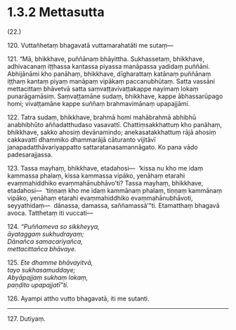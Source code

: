 # 1.3.2 Mettasutta

(22.)

120\. Vuttañhetaṃ bhagavatā vuttamarahatāti me sutaṃ—

121\. “Mā, bhikkhave, puññānaṃ bhāyittha. Sukhassetaṃ, bhikkhave, adhivacanaṃ iṭṭhassa kantassa piyassa manāpassa yadidaṃ puññāni. Abhijānāmi kho panāhaṃ, bhikkhave, dīgharattaṃ katānaṃ puññānaṃ iṭṭhaṃ kantaṃ piyaṃ manāpaṃ vipākaṃ paccanubhūtaṃ. Satta vassāni mettacittaṃ bhāvetvā satta saṃvaṭṭavivaṭṭakappe nayimaṃ lokaṃ punarāgamāsiṃ. Saṃvaṭṭamāne sudaṃ, bhikkhave, kappe ābhassarūpago homi; vivaṭṭamāne kappe suññaṃ brahmavimānaṃ upapajjāmi.

122\. Tatra sudaṃ, bhikkhave, brahmā homi mahābrahmā abhibhū anabhibhūto aññadatthudaso vasavattī. Chattiṃsakkhattuṃ kho panāhaṃ, bhikkhave, sakko ahosiṃ devānamindo; anekasatakkhattuṃ rājā ahosiṃ cakkavattī dhammiko dhammarājā cāturanto vijitāvī janapadatthāvariyappatto sattaratanasamannāgato. Ko pana vādo padesarajjassa.

123\. Tassa mayhaṃ, bhikkhave, etadahosi—  ‘kissa nu kho me idaṃ kammassa phalaṃ, kissa kammassa vipāko, yenāhaṃ etarahi evaṃmahiddhiko evaṃmahānubhāvo’ti? Tassa mayhaṃ, bhikkhave, etadahosi—  ‘tiṇṇaṃ kho me idaṃ kammānaṃ phalaṃ, tiṇṇaṃ kammānaṃ vipāko, yenāhaṃ etarahi evaṃmahiddhiko evaṃmahānubhāvoti, seyyathidaṃ—  dānassa, damassa, saññamassā’”ti. Etamatthaṃ bhagavā avoca. Tatthetaṃ iti vuccati—

124\. _“Puññameva so sikkheyya,_  
_āyataggaṃ sukhudrayaṃ;_  
_Dānañca samacariyañca,_  
_mettacittañca bhāvaye._  

125\. _Ete dhamme bhāvayitvā,_  
_tayo sukhasamuddaye;_  
_Abyāpajjaṃ sukhaṃ lokaṃ,_  
_paṇḍito upapajjatī”ti._  

126\. Ayampi attho vutto bhagavatā, iti me sutanti.

---

127\. Dutiyaṃ.
